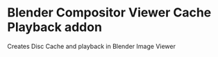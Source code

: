 # Blender Compositor Viewer Cache Playback addon
Creates Disc Cache and playback in Blender Image Viewer
